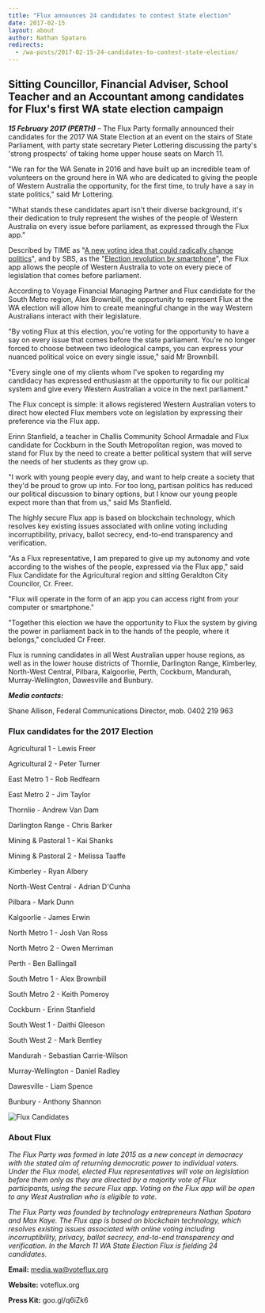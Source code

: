 ```yaml
---
title: "Flux announces 24 candidates to contest State election"
date: 2017-02-15
layout: about
author: Nathan Spataro
redirects:
  - /wa-posts/2017-02-15-24-candidates-to-contest-state-election/
---
```


## Sitting Councillor, Financial Adviser, School Teacher and an Accountant among candidates for Flux's first WA state election campaign

**_15 February 2017 (PERTH)_** – The Flux Party formally announced their candidates for the 2017 WA State Election at an event on the stairs of State Parliament, with party state secretary Pieter Lottering discussing the party's 'strong prospects' of taking home upper house seats on March 11.

"We ran for the WA Senate in 2016 and have built up an incredible team of volunteers on the ground here in WA who are dedicated to giving the people of Western Australia the opportunity, for the first time, to truly have a say in state politics," said Mr Lottering.

"What stands these candidates apart isn't their diverse background, it's their dedication to truly represent the wishes of the people of Western Australia on every issue before parliament, as expressed through the Flux app."

Described by TIME as "[A new voting idea that could radically change politics](http://time.com/4375991/flux-blockchain-bitcoin-democracy-politics-australia/)", and by SBS, as the "[Election revolution by smartphone](http://www.sbs.com.au/news/article/2016/06/30/election-revolution-smartphone)", the Flux app allows the people of Western Australia to vote on every piece of legislation that comes before parliament.

According to Voyage Financial Managing Partner and Flux candidate for the South Metro region, Alex Brownbill, the opportunity to represent Flux at the WA election will allow him to create meaningful change in the way Western Australians interact with their legislature.

"By voting Flux at this election, you're voting for the opportunity to have a say on every issue that comes before the state parliament. You're no longer forced to choose between two ideological camps, you can express your nuanced political voice on every single issue," said Mr Brownbill.

"Every single one of my clients whom I've spoken to regarding my candidacy has expressed enthusiasm at the opportunity to fix our political system and give every Western Australian a voice in the next parliament."

The Flux concept is simple: it allows registered Western Australian voters to direct how elected Flux members vote on legislation by expressing their preference via the Flux app.

Erinn Stanfield, a teacher in Challis Community School Armadale and Flux candidate for Cockburn in the South Metropolitan region, was moved to stand for Flux by the need to create a better political system that will serve the needs of her students as they grow up.

"I work with young people every day, and want to help create a society that they'd be proud to grow up into. For too long, partisan politics has reduced our political discussion to binary options, but I know our young people expect more than that from us," said Ms Stanfield.

The highly secure Flux app is based on blockchain technology, which resolves key existing issues associated with online voting including incorruptibility, privacy, ballot secrecy, end-to-end transparency and verification.

"As a Flux representative, I am prepared to give up my autonomy and vote according to the wishes of the people, expressed via the Flux app," said Flux Candidate for the Agricultural region and sitting Geraldton City Councilor, Cr. Freer.

"Flux will operate in the form of an app you can access right from your computer or smartphone."

"Together this election we have the opportunity to Flux the system by giving the power in parliament back in to the hands of the people, where it belongs," concluded Cr Freer.

Flux is running candidates in all West Australian upper house regions, as well as in the lower house districts of Thornlie, Darlington Range, Kimberley, North-West Central, Pilbara, Kalgoorlie, Perth, Cockburn, Mandurah, Murray-Wellington, Dawesville and Bunbury.

**_Media contacts:_**

Shane Allison, Federal Communications Director, mob. 0402 219 963

### Flux candidates for the 2017 Election

Agricultural 1 - Lewis Freer

Agricultural 2 - Peter Turner

East Metro 1 - Rob Redfearn

East Metro 2 - Jim Taylor

Thornlie - Andrew Van Dam

Darlington Range - Chris Barker

Mining & Pastoral 1 - Kai Shanks

Mining & Pastoral 2 - Melissa Taaffe

Kimberley - Ryan Albery

North-West Central - Adrian D'Cunha

Pilbara - Mark Dunn

Kalgoorlie - James Erwin

North Metro 1 - Josh Van Ross

North Metro 2 - Owen Merriman

Perth - Ben Ballingall

South Metro 1 - Alex Brownbill

South Metro 2 - Keith Pomeroy

Cockburn - Erinn Stanfield

South West 1 - Daithi Gleeson

South West 2 - Mark Bentley

Mandurah - Sebastian Carrie-Wilson

Murray-Wellington - Daniel Radley

Dawesville - Liam Spence

Bunbury - Anthony Shannon

![Flux Candidates](/img/wa-candidates.jpg)

### About Flux

_The Flux Party was formed in late 2015 as a new concept in democracy with the stated aim of returning democratic power to individual voters. Under the Flux model, elected Flux representatives will vote on legislation before them only as they are directed by a majority vote of Flux participants, using the secure Flux app. Voting on the Flux app will be open to any West Australian who is eligible to vote._

_The Flux Party was founded by technology entrepreneurs Nathan Spataro and Max Kaye. The Flux app is based on blockchain technology, which resolves existing issues associated with online voting including incorruptibility, privacy, ballot secrecy, end-to-end transparency and verification. In the March 11 WA State Election Flux is fielding 24 candidates._

**Email:** media.wa@voteflux.org

**Website:** voteflux.org

**Press Kit:** goo.gl/q6iZk6
